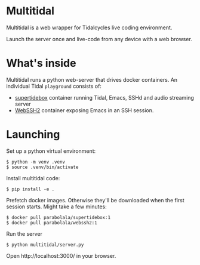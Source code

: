 # Multitidal

Multitidal is a web wrapper for Tidalcycles live coding environment.

Launch the server once and live-code from any device with a web browser.

# What's inside

Multitidal runs a python web-server that drives docker containers. An individual Tidal  `playground` consists of:

 * [supertidebox](https://github.com/efairbanks/supertidebox) container running Tidal, Emacs, SSHd and audio streaming server
 * [WebSSH2](https://github.com/billchurch/webssh2) container exposing Emacs in an SSH session.

# Launching

Set up a python virtual environment:

    $ python -m venv .venv
	$ source .venv/bin/activate

Install multitidal code:

    $ pip install -e .

Prefetch docker images. Otherwise they'll be downloaded when the first session starts. Might take a few minutes:

    $ docker pull parabolala/supertidebox:1
    $ docker pull parabolala/webssh2:1

Run the server

    $ python multitidal/server.py

Open http://localhost:3000/ in your browser.

